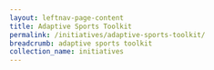 ```yaml
---
layout: leftnav-page-content
title: Adaptive Sports Toolkit
permalink: /initiatives/adaptive-sports-toolkit/
breadcrumb: adaptive sports toolkit
collection_name: initiatives
---
```


